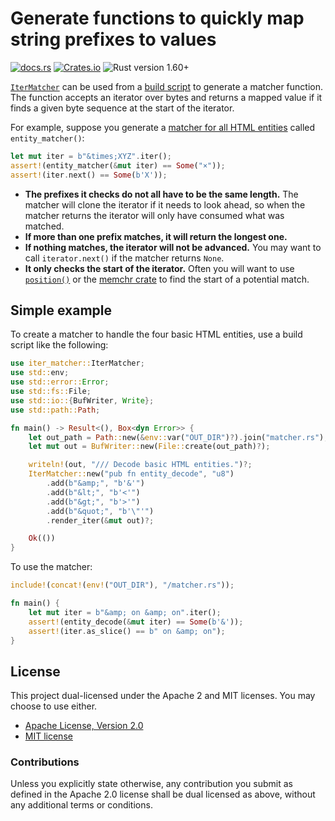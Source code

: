 # Generate functions to quickly map string prefixes to values

[![docs.rs](https://img.shields.io/docsrs/iter-matcher)][docs.rs]
[![Crates.io](https://img.shields.io/crates/v/iter-matcher)][crates.io]
![Rust version 1.60+](https://img.shields.io/badge/Rust%20version-1.60%2B-success)

[`IterMatcher`] can be used from a [build script] to generate a matcher
function. The function accepts an iterator over bytes and returns a mapped value
if it finds a given byte sequence at the start of the iterator.

For example, suppose you generate a [matcher for all HTML entities][htmlize]
called `entity_matcher()`:

```rust
let mut iter = b"&times;XYZ".iter();
assert!(entity_matcher(&mut iter) == Some("×"));
assert!(iter.next() == Some(b'X'));
```

  * **The prefixes it checks do not all have to be the same length.** The
    matcher will clone the iterator if it needs to look ahead, so when the
    matcher returns the iterator will only have consumed what was matched.
  * **If more than one prefix matches, it will return the longest one.**
  * **If nothing matches, the iterator will not be advanced.** You may want to
    call `iterator.next()` if the matcher returns `None`.
  * **It only checks the start of the iterator.** Often you will want to use
    [`position()`] or the [memchr crate][memchr] to find the start of a
    potential match.

## Simple example

To create a matcher to handle the four basic HTML entities, use a build script
like the following:

```rust
use iter_matcher::IterMatcher;
use std::env;
use std::error::Error;
use std::fs::File;
use std::io::{BufWriter, Write};
use std::path::Path;

fn main() -> Result<(), Box<dyn Error>> {
    let out_path = Path::new(&env::var("OUT_DIR")?).join("matcher.rs");
    let mut out = BufWriter::new(File::create(out_path)?);

    writeln!(out, "/// Decode basic HTML entities.")?;
    IterMatcher::new("pub fn entity_decode", "u8")
        .add(b"&amp;", "b'&'")
        .add(b"&lt;", "b'<'")
        .add(b"&gt;", "b'>'")
        .add(b"&quot;", "b'\"'")
        .render_iter(&mut out)?;

    Ok(())
}
```

To use the matcher:

```rust
include!(concat!(env!("OUT_DIR"), "/matcher.rs"));

fn main() {
    let mut iter = b"&amp; on &amp; on".iter();
    assert!(entity_decode(&mut iter) == Some(b'&'));
    assert!(iter.as_slice() == b" on &amp; on");
}
```

## License

This project dual-licensed under the Apache 2 and MIT licenses. You may choose
to use either.

  * [Apache License, Version 2.0](LICENSE-APACHE)
  * [MIT license](LICENSE-MIT)

### Contributions

Unless you explicitly state otherwise, any contribution you submit as defined
in the Apache 2.0 license shall be dual licensed as above, without any
additional terms or conditions.

[docs.rs]: https://docs.rs/iter-matcher/latest/iter_matcher/
[crates.io]: https://crates.io/crates/iter-matcher
[`IterMatcher`]: https://docs.rs/iter-matcher/latest/iter_matcher/struct.IterMatcher.html
[build script]: https://doc.rust-lang.org/cargo/reference/build-scripts.html
[`position()`]: https://doc.rust-lang.org/std/iter/trait.Iterator.html#method.position
[memchr]: http://docs.rs/memchr
[htmlize]: https://crates.io/crates/htmlize
